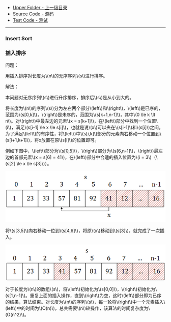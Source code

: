 * [Upper Folder - 上一级目录](../)
* [Source Code - 源码](https://github.com/zhaochenyou/Way-to-Algorithm/blob/master/src/Sort/InsertSort.hpp)
* [Test Code - 测试](https://github.com/zhaochenyou/Way-to-Algorithm/blob/master/src/Sort/InsertSort.cpp)

--------

### Insert Sort
### 插入排序
<div>
问题：
<p id="i">用插入排序对长度为\(n\)的无序序列\(s\)进行排序。</p>
解法：
<p id="i">本问题对无序序列\(s\)进行升序排序，排序后\(s\)是从小到大的。</p>
<p id="i">将长度为\(n\)的序列\(s\)分为左右两个部分\(left\)和\(right\)，\(left\)是已序的，范围为\(s[0,k]\)，\(right\)是未序的，范围为\(s[k+1,n-1]\)，其中\(0 \le k \lt n\)。对\(right\)中最左边的元素\(x = s[k+1]\)，在\(left\)部分中找到一个位置\(i\)，满足\(s[i-1] \le x \le s[i]\)，也就是说\(x\)可以夹在\(s[i-1]\)和\(s[i]\)之间。为了满足\(left\)的有序性，将\(left\)中\(s[i,k]\)部分的元素向右移动一个位置到\(s[i+1,k+1]\)，将x放置在原\(s[i]\)的位置即可。</p>
<p id="i">例如下图中，\(left\)部分为\(s[0,5]\)，\(right\)部分为\(s[6,n-1]\)，\(right\)最左边的首部元素\(x = s[6] = 41\)，在\(left\)部分中合适的插入位置为\(i = 3\)（\(s[2] \le x \le s[3]\)）。</p>
<p id="c"><img src="../res/InsertSort1.png" /></p>
<p id="i">将\(s[3,5]\)向右移动一位到\(s[4,6]\)，将原\(x\)移动到\(s[3]\)，就完成了一次插入。</p>
<p id="c"><img src="../res/InsertSort2.png" /></p>
<p id="i">对于长度为\(n\)的数组\(s\)，将\(left\)初始化为\(s[0,0]\)，\(right\)初始化为\(s[1,n-1]\)。重复上面的插入操作，直到\(right\)为空，这时\(left\)部分即为已序的结果，算法结束。对长度为\(n\)的序列\(s\)，每一轮将\(right\)中一个元素插入\(left\)中的时间为\(O(n)\)，总共需要\(n\)轮操作，该算法的时间复杂度为\(O(n^2)\)。</p>
</div>
